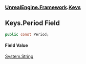 ### [UnrealEngine.Framework](./UnrealEngine-Framework.md 'UnrealEngine.Framework').[Keys](./Keys.md 'UnrealEngine.Framework.Keys')
## Keys.Period Field
  
```csharp
public const Period;
```
#### Field Value
[System.String](https://docs.microsoft.com/en-us/dotnet/api/System.String 'System.String')  
